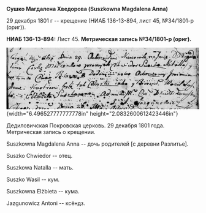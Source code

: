 **Сушко Магдалена Хведорова (Suszkowna Magdalena Anna)**

29 декабря 1801 г -- крещение (НИАБ 136-13-894, лист 45, №34/1801-р
(ориг)).

**НИАБ 136-13-894:** Лист 45. **Метрическая запись №34/1801-р (ориг).**

![](./media/ae34d8d1bf96aca0921c3e1e687fd18cec497aba.png){width="6.496527777777778in"
height="2.0832600612423446in"}

Дедиловичская Покровская церковь. 29 декабря 1801 года. Метрическая
запись о крещении.

Suszkowna Magdalena Anna -- дочь родителей \[с деревни Разлитье\].

Suszko Chwiedor -- отец.

Suszkowa Natalla -- мать.

Suszko Wasil -- кум.

Suszkowna Elżbieta -- кума.

Jazgunowicz Antoni -- ксёндз.
